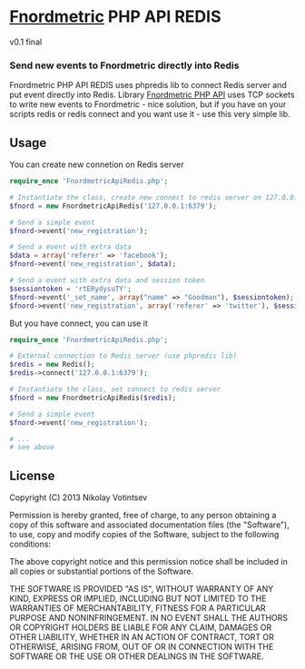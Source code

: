 # [Fnordmetric](https://github.com/paulasmuth/fnordmetric) PHP API REDIS

v0.1 final

### Send new events to Fnordmetric directly into Redis

Fnordmetric PHP API REDIS uses phpredis lib to connect Redis server and put event directly into Redis.
Library [Fnordmetric PHP API](https://github.com/leemachin/fnordmetric-php-api.git) uses TCP sockets to write new events to Fnordmetric - nice solution,
but if you have on your scripts redis or redis connect and you want use it - use this very simple lib.

## Usage
You can create new connetion on Redis server
```php
require_once 'FnordmetricApiRedis.php';

# Instantiate the class, create new connect to redis server on 127.0.0.1:6379 (default value)
$fnord = new FnordmetricApiRedis('127.0.0.1:6379');

# Send a simple event
$fnord->event('new_registration');

# Send a event with extra data
$data = array('referer' => 'facebook');
$fnord->event('new_registration', $data);

# Send a event with extra data and session token
$sessiontoken = 'rtERydysuTY';
$fnord->event('_set_name', array("name" => "Goodman"), $sessiontoken);
$fnord->event('new_registration', array('referer' => 'twitter'), $sessiontoken);
```

But you have connect, you can use it
```php
require_once 'FnordmetricApiRedis.php';

# External connection to Redis server (use phpredis lib)
$redis = new Redis();
$redis->connect('127.0.0.1:6379');

# Instantiate the class, set connect to redis server
$fnord = new FnordmetricApiRedis($redis);

# Send a simple event
$fnord->event('new_registration');

# ... 
# see above
```

## License

Copyright (C) 2013 Nikolay Votintsev

Permission is hereby granted, free of charge, to any person obtaining
a copy of this software and associated documentation files (the "Software"),
to use, copy and modify copies of the Software,
subject to the following conditions:

The above copyright notice and this permission notice shall be
included in all copies or substantial portions of the Software.

THE SOFTWARE IS PROVIDED "AS IS", WITHOUT WARRANTY OF ANY KIND,
EXPRESS OR IMPLIED, INCLUDING BUT NOT LIMITED TO THE WARRANTIES OF
MERCHANTABILITY, FITNESS FOR A PARTICULAR PURPOSE AND
NONINFRINGEMENT. IN NO EVENT SHALL THE AUTHORS OR COPYRIGHT HOLDERS BE
LIABLE FOR ANY CLAIM, DAMAGES OR OTHER LIABILITY, WHETHER IN AN ACTION
OF CONTRACT, TORT OR OTHERWISE, ARISING FROM, OUT OF OR IN CONNECTION
WITH THE SOFTWARE OR THE USE OR OTHER DEALINGS IN THE SOFTWARE.